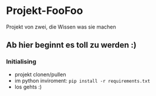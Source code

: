 # Projekt-FooFoo
Projekt von zwei, die Wissen was sie machen

## Ab hier beginnt es toll zu werden :)

### Initialising
- projekt clonen/pullen
- im python inviroment: `pip install -r requirements.txt`
- los gehts :)
